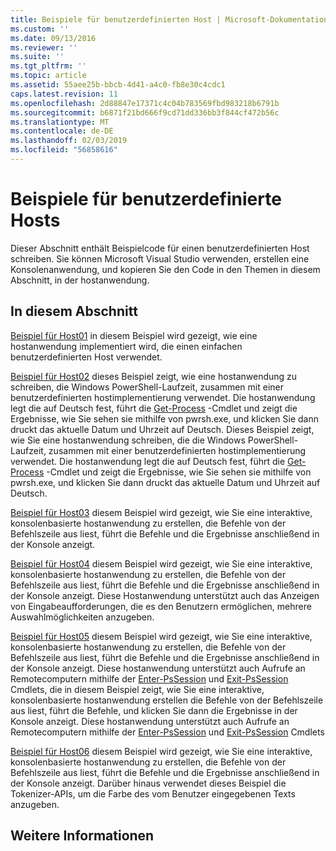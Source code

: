 ```yaml
---
title: Beispiele für benutzerdefinierten Host | Microsoft-Dokumentation
ms.custom: ''
ms.date: 09/13/2016
ms.reviewer: ''
ms.suite: ''
ms.tgt_pltfrm: ''
ms.topic: article
ms.assetid: 55aee25b-bbcb-4d41-a4c0-fb8e30c4cdc1
caps.latest.revision: 11
ms.openlocfilehash: 2d88847e17371c4c04b783569fbd983218b6791b
ms.sourcegitcommit: b6871f21bd666f9cd71dd336bb3f844cf472b56c
ms.translationtype: MT
ms.contentlocale: de-DE
ms.lasthandoff: 02/03/2019
ms.locfileid: "56858616"
---
```

# <a name="custom-host-samples"></a>Beispiele für benutzerdefinierte Hosts

Dieser Abschnitt enthält Beispielcode für einen benutzerdefinierten Host schreiben. Sie können Microsoft Visual Studio verwenden, erstellen eine Konsolenanwendung, und kopieren Sie den Code in den Themen in diesem Abschnitt, in der hostanwendung.

## <a name="in-this-section"></a>In diesem Abschnitt

 [Beispiel für Host01](./host01-sample.md) in diesem Beispiel wird gezeigt, wie eine hostanwendung implementiert wird, die einen einfachen benutzerdefinierten Host verwendet.

 [Beispiel für Host02](./host02-sample.md) dieses Beispiel zeigt, wie eine hostanwendung zu schreiben, die Windows PowerShell-Laufzeit, zusammen mit einer benutzerdefinierten hostimplementierung verwendet. Die hostanwendung legt die auf Deutsch fest, führt die [Get-Process](/powershell/module/Microsoft.PowerShell.Management/Get-Process) -Cmdlet und zeigt die Ergebnisse, wie Sie sehen sie mithilfe von pwrsh.exe, und klicken Sie dann druckt das aktuelle Datum und Uhrzeit auf Deutsch.
Dieses Beispiel zeigt, wie Sie eine hostanwendung schreiben, die die Windows PowerShell-Laufzeit, zusammen mit einer benutzerdefinierten hostimplementierung verwendet. Die hostanwendung legt die auf Deutsch fest, führt die [Get-Process](/powershell/module/Microsoft.PowerShell.Management/Get-Process) -Cmdlet und zeigt die Ergebnisse, wie Sie sehen sie mithilfe von pwrsh.exe, und klicken Sie dann druckt das aktuelle Datum und Uhrzeit auf Deutsch.

 [Beispiel für Host03](./host03-sample.md) diesem Beispiel wird gezeigt, wie Sie eine interaktive, konsolenbasierte hostanwendung zu erstellen, die Befehle von der Befehlszeile aus liest, führt die Befehle und die Ergebnisse anschließend in der Konsole anzeigt.

 [Beispiel für Host04](./host04-sample.md) diesem Beispiel wird gezeigt, wie Sie eine interaktive, konsolenbasierte hostanwendung zu erstellen, die Befehle von der Befehlszeile aus liest, führt die Befehle und die Ergebnisse anschließend in der Konsole anzeigt. Diese Hostanwendung unterstützt auch das Anzeigen von Eingabeaufforderungen, die es den Benutzern ermöglichen, mehrere Auswahlmöglichkeiten anzugeben.

 [Beispiel für Host05](./host05-sample.md) diesem Beispiel wird gezeigt, wie Sie eine interaktive, konsolenbasierte hostanwendung zu erstellen, die Befehle von der Befehlszeile aus liest, führt die Befehle und die Ergebnisse anschließend in der Konsole anzeigt. Diese hostanwendung unterstützt auch Aufrufe an Remotecomputern mithilfe der [Enter-PsSession](/powershell/module/Microsoft.PowerShell.Core/Enter-PSSession) und [Exit-PsSession](/powershell/module/Microsoft.PowerShell.Core/Exit-PSSession) Cmdlets, die in diesem Beispiel zeigt, wie Sie eine interaktive, konsolenbasierte hostanwendung erstellen die Befehle von der Befehlszeile aus liest, führt die Befehle, und klicken Sie dann die Ergebnisse in der Konsole anzeigt. Diese hostanwendung unterstützt auch Aufrufe an Remotecomputern mithilfe der [Enter-PsSession](/powershell/module/Microsoft.PowerShell.Core/Enter-PSSession) und [Exit-PsSession](/powershell/module/Microsoft.PowerShell.Core/Exit-PSSession) Cmdlets

 [Beispiel für Host06](./host06-sample.md) diesem Beispiel wird gezeigt, wie Sie eine interaktive, konsolenbasierte hostanwendung zu erstellen, die Befehle von der Befehlszeile aus liest, führt die Befehle und die Ergebnisse anschließend in der Konsole anzeigt. Darüber hinaus verwendet dieses Beispiel die Tokenizer-APIs, um die Farbe des vom Benutzer eingegebenen Texts anzugeben.

## <a name="see-also"></a>Weitere Informationen

